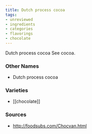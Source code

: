 ```yaml
---
title: Dutch process cocoa
tags:
- unreviewed
- ingredients
- categories
- flavorings
- chocolate
---
```

Dutch process cocoa See cocoa.

### Other Names

* Dutch process cocoa

### Varieties

* [[chocolate]]

### Sources
* http://foodsubs.com/Chocvan.html
